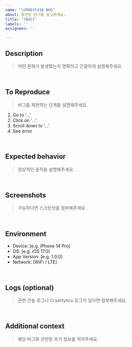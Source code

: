 ```yaml
---
name: "\U0001F41B BUG"
about: 발견된 버그를 보고하세요.
title: "[BUG]"
labels: ''
assignees: ''

---
```


## Description
> 어떤 문제가 발생했는지 명확하고 간결하게 설명해주세요.

</br>

## To Reproduce
> 버그를 재현하는 단계를 설명해주세요.
1. Go to '...'
2. Click on '...'
3. Scroll down to '...'
4. See error

</br>

## Expected behavior
> 정상적인 동작을 설명해주세요.

</br>

## Screenshots
> 가능하다면 스크린샷을 첨부해주세요.

</br>

## Environment
 - Device: [e.g. iPhone 14 Pro]
 - OS: [e.g. iOS 17.0]
 - App Version: [e.g. 1.0.0]
 - Network: [WiFi / LTE]

</br>

## Logs (optional)
> 관련 콘솔 로그나 Crashlytics 로그가 있다면 첨부해주세요.

</br>

## Additional context
> 해당 버그와 관련된 추가 정보를 적어주세요.
